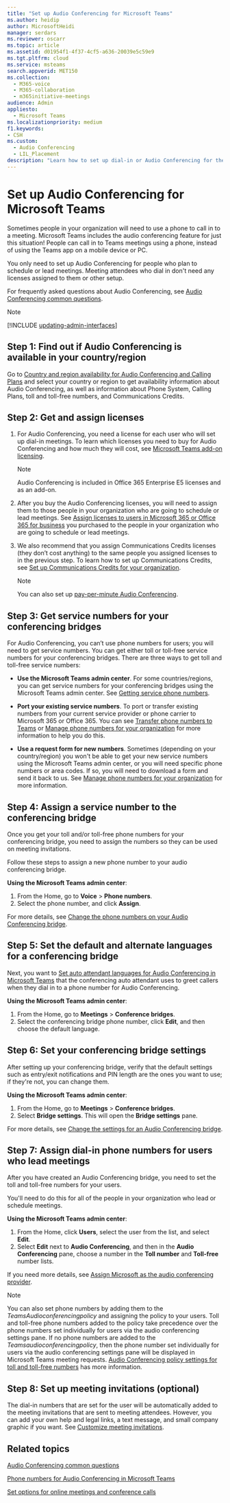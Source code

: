 ```yaml
---
title: "Set up Audio Conferencing for Microsoft Teams"
ms.author: heidip
author: MicrosoftHeidi
manager: serdars
ms.reviewer: oscarr
ms.topic: article
ms.assetid: d01954f1-4f37-4cf5-a636-20039e5c59e9
ms.tgt.pltfrm: cloud
ms.service: msteams
search.appverid: MET150
ms.collection: 
  - M365-voice
  - M365-collaboration
  - m365initiative-meetings
audience: Admin
appliesto: 
  - Microsoft Teams
ms.localizationpriority: medium
f1.keywords:
- CSH
ms.custom: 
  - Audio Conferencing
  - LIL_Placement
description: "Learn how to set up dial-in or Audio Conferencing for the people in your business who need to use a phone to join conference calls. "
---
```


# Set up Audio Conferencing for Microsoft Teams

Sometimes people in your organization will need to use a phone to call in to a meeting. Microsoft Teams includes the audio conferencing feature for just this situation! People can call in to Teams meetings using a phone, instead of using the Teams app on a mobile device or PC.
  
You only need to set up Audio Conferencing for people who plan to schedule or lead meetings. Meeting attendees who dial in don't need any licenses assigned to them or other setup.
  
For frequently asked questions about Audio Conferencing, see [Audio Conferencing common questions](audio-conferencing-common-questions.md).

> [!NOTE]
> [!INCLUDE [updating-admin-interfaces](includes/updating-admin-interfaces.md)]
  
## Step 1: Find out if Audio Conferencing is available in your country/region

Go to [Country and region availability for Audio Conferencing and Calling Plans](country-and-region-availability-for-audio-conferencing-and-calling-plans/country-and-region-availability-for-audio-conferencing-and-calling-plans.md) and select your country or region to get availability information about Audio Conferencing, as well as information about Phone System, Calling Plans, toll and toll-free numbers, and Communications Credits.

## Step 2: Get and assign licenses

1. For Audio Conferencing, you need a license for each user who will set up dial-in meetings. To learn which licenses you need to buy for Audio Conferencing and how much they will cost, see [Microsoft Teams add-on licensing](./teams-add-on-licensing/microsoft-teams-add-on-licensing.md).

    >[!NOTE]
    > Audio Conferencing is included in Office 365 Enterprise E5 licenses and as an add-on.

2. After you buy the Audio Conferencing licenses, you will need to assign them to those people in your organization who are going to schedule or lead meetings. See [Assign licenses to users in Microsoft 365 or Office 365 for business](https://support.office.com/article/997596b5-4173-4627-b915-36abac6786dc) you purchased to the people in your organization who are going to schedule or lead meetings.

3. We also recommend that you assign Communications Credits licenses (they don’t cost anything) to the same people you assigned licenses to in the previous step. To learn how to set up Communications Credits, see [Set up Communications Credits for your organization](set-up-communications-credits-for-your-organization.md).

   > [!NOTE]
   > You can also set up [pay-per-minute Audio Conferencing](audio-conferencing-pay-per-minute.md).

## Step 3: Get service numbers for your conferencing bridges

For Audio Conferencing, you can’t use phone numbers for users; you will need to get service numbers. You can get either toll or toll-free service numbers for your conferencing bridges. There are three ways to get toll and toll-free service numbers:
  
- **Use the Microsoft Teams admin center**. For some countries/regions, you can get service numbers for your conferencing bridges using the Microsoft Teams admin center. See [Getting service phone numbers](./getting-service-phone-numbers.md).

- **Port your existing service numbers**. To port or transfer existing numbers from your current service provider or phone carrier to Microsoft 365 or Office 365. You can see [Transfer phone numbers to Teams](phone-number-calling-plans/transfer-phone-numbers-to-teams.md) or [Manage phone numbers for your organization](manage-phone-numbers-for-your-organization/manage-phone-numbers-for-your-organization.md) for more information to help you do this.  
  
- **Use a request form for new numbers**. Sometimes (depending on your country/region) you won't be able to get your new service numbers using the Microsoft Teams admin center, or you will need specific phone numbers or area codes. If so, you will need to download a form and send it back to us. See [Manage phone numbers for your organization](manage-phone-numbers-for-your-organization/manage-phone-numbers-for-your-organization.md) for more information.

## Step 4: Assign a service number to the conferencing bridge

Once you get your toll and/or toll-free phone numbers for your conferencing bridge, you need to assign the numbers so they can be used on meeting invitations.  

Follow these steps to assign a new phone number to your audio conferencing bridge.

 **Using the Microsoft Teams admin center**:

 1. From the Home, go to **Voice** > **Phone numbers**.
 2. Select the phone number, and click **Assign**.

For more details, see [Change the phone numbers on your Audio Conferencing bridge](change-the-phone-numbers-on-your-audio-conferencing-bridge.md).

## Step 5: Set the default and alternate languages for a conferencing bridge

Next, you want to [Set auto attendant languages for Audio Conferencing in Microsoft Teams](set-auto-attendant-languages-for-audio-conferencing-in-teams.md) that the conferencing auto attendant uses to greet callers when they dial in to a phone number for Audio Conferencing.

 **Using the Microsoft Teams admin center**:

1. From the Home, go to **Meetings** > **Conference bridges**.
2. Select the conferencing bridge phone number, click **Edit**, and then choose the default language.

## Step 6: Set your conferencing bridge settings

After setting up your conferencing bridge, verify that the default settings such as entry/exit notifications and PIN length are the ones you want to use; if they're not, you can change them.

 **Using the Microsoft Teams admin center**:

1. From the Home, go to **Meetings** > **Conference bridges**.
2. Select **Bridge settings**. This will open the **Bridge settings** pane.

For more details, see [Change the settings for an Audio Conferencing bridge](change-the-settings-for-an-audio-conferencing-bridge.md).

## Step 7: Assign dial-in phone numbers for users who lead meetings

After you have created an Audio Conferencing bridge, you need to set the toll and toll-free numbers for your users.

You'll need to do this for all of the people in your organization who lead or schedule meetings.

 **Using the Microsoft Teams admin center**:

1. From the Home, click **Users**, select the user from the list, and select **Edit**.
2. Select **Edit** next to **Audio Conferencing**, and then in the **Audio Conferencing** pane, choose a number in the **Toll number** and **Toll-free** number lists.

If you need more details, see [Assign Microsoft as the audio conferencing provider](/skypeforbusiness/audio-conferencing-in-office-365/assign-microsoft-as-the-audio-conferencing-provider).

> [!NOTE]
> You can also set phone numbers by adding them to the *TeamsAudioconferencingpolicy* and assigning the policy to your users. Toll and toll-free phone numbers added to the policy take precedence over the phone numbers set individually for users via the audio conferencing settings pane. If no phone numbers are added to the *Teamsaudioconferencingpolicy*, then the phone number set individually for users via the audio conferencing settings pane will be displayed in Microsoft Teams meeting requests. [Audio Conferencing policy settings for toll and toll-free numbers](audio-conferencing-toll-free-numbers.md) has more information.

## Step 8: Set up meeting invitations (optional)

The dial-in numbers that are set for the user will be automatically added to the meeting invitations that are sent to meeting attendees. However, you can add your own help and legal links, a text message, and small company graphic if you want. See [Customize meeting invitations](meeting-settings-in-teams.md#customize-meeting-invitations).

## Related topics

[Audio Conferencing common questions](audio-conferencing-common-questions.md)
  
[Phone numbers for Audio Conferencing in Microsoft Teams](phone-numbers-for-audio-conferencing-in-teams.md)
  
[Set options for online meetings and conference calls](https://support.office.com/article/DCD1CA39-0C1F-466C-9573-F04138FEF5E2)

